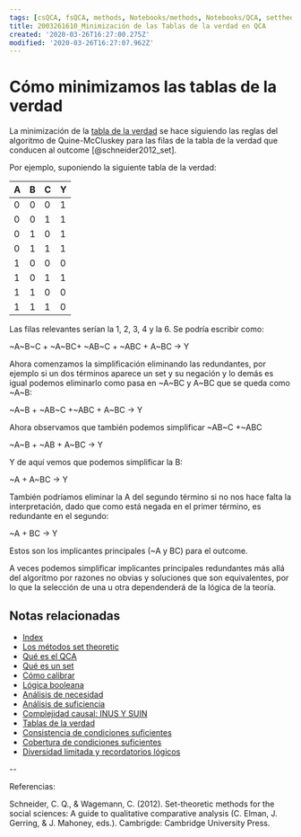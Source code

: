 ```yaml
---
tags: [csQCA, fsQCA, methods, Notebooks/methods, Notebooks/QCA, settheoretic, truthtable]
title: 2003261610_Minimización de las Tablas de la verdad en QCA
created: '2020-03-26T16:27:00.275Z'
modified: '2020-03-26T16:27:07.962Z'
---
```


# Cómo minimizamos las tablas de la verdad

La minimización de la [tabla de la verdad](2003260827_qca_tabladelaverdad.md) se hace siguiendo las reglas del algoritmo de Quine-McCluskey para las filas de la tabla de la verdad que conducen al outcome [@schneider2012_set].

Por ejemplo, suponiendo la siguiente tabla de la verdad:

| A | B | C | Y |
|---|---|---|---|
| 0 | 0 | 0 | 1 |
| 0 | 0 | 1 | 1 |
| 0 | 1 | 0 | 1 |
| 0 | 1 | 1 | 1 |
| 1 | 0 | 0 | 0 |
| 1 | 0 | 1 | 1 |
| 1 | 1 | 0 | 0 |
| 1 | 1 | 1 | 0 |

Las filas relevantes serían la 1, 2, 3, 4 y la 6. Se podría escribir como:

~A~B~C + ~A~BC+ ~AB~C + ~ABC + A~BC →  Y

Ahora comenzamos la simplificación eliminando las redundantes, por ejemplo si un dos términos aparece un set y su negación y lo demás es igual podemos eliminarlo como pasa en  ~A~BC y A~BC que se queda como ~A~B:
 
~A~B + ~AB~C +~ABC + A~BC →  Y

Ahora observamos que también podemos simplificar ~AB~C +~ABC

~A~B + ~AB + A~BC →  Y

Y de aquí vemos que podemos simplificar la B:

~A + A~BC →  Y

También podríamos eliminar la A del segundo término si no nos hace falta la interpretación, dado que como está negada en el primer término, es redundante en el segundo:

~A + BC →  Y

Estos son los implicantes principales (~A y BC) para el outcome.

A veces podemos simplificar implicantes principales redundantes más allá del algoritmo por razones no obvias y soluciones que son equivalentes, por lo que la selección de una u otra dependenderá de la lógica de la teoría.

## Notas relacionadas

- [Index](_2003101705_index.md)
- [Los métodos set theoretic](2003212003_set_theoretic_methods.md)
- [Qué es el QCA](2003212024_qca_descripcion.md)
- [Qué es un set](2003221713_setdefinition_qca.md)
- [Cómo calibrar](2003221733_calibracion_sets.md)
- [Lógica booleana](2003231138_operaciones_boleanas.md)
- [Análisis de necesidad](2003241901_condicionnecesidadqca.md)
- [Análisis de suficiencia](2003241628_analisissuficiencia_qca.md)
- [Complejidad causal: INUS Y SUIN](2003250705_causalcomplexity.md)
- [Tablas de la verdad](2003261610_minimizacion_tabladelaverdad.md)
- [Consistencia de condiciones suficientes](2003280813_consistencia_qca.md)
- [Cobertura de condiciones suficientes](2003280911_cobertura_solucionsuficiente.md)
- [Diversidad limitada y recordatorios lógicos](2003300812_diversidad_limitada_qca.md)

--

Referencias:

Schneider, C. Q., & Wagemann, C. (2012). Set-theoretic methods for the social sciences: A guide to qualitative comparative analysis (C. Elman, J. Gerring, & J. Mahoney, eds.). Cambrigde: Cambridge University Press.